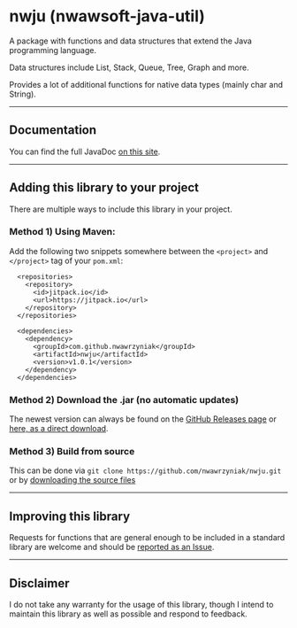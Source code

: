 # nwju (nwawsoft-java-util)
A package with functions and data structures that extend the Java programming language.

Data structures include List, Stack, Queue, Tree, Graph and more.

Provides a lot of additional functions for native data types (mainly char and String).

---
## Documentation
You can find the full JavaDoc [on this site](https://www.nwawsoft.com/nwju/docs/).

---
## Adding this library to your project
There are multiple ways to include this library in your project.
### Method 1) Using Maven:
Add the following two snippets somewhere between the `<project>` and `</project>` tag of your `pom.xml`:
```
  <repositories>
    <repository>
      <id>jitpack.io</id>
      <url>https://jitpack.io</url>
    </repository>
  </repositories>
```
```
  <dependencies>
    <dependency>
      <groupId>com.github.nwawrzyniak</groupId>
      <artifactId>nwju</artifactId>
      <version>v1.0.1</version>
    </dependency>
  </dependencies>
```
### Method 2) Download the .jar (no automatic updates)
The newest version can always be found on the [GitHub Releases page](https://github.com/nwawrzyniak/nwju/releases/latest) or [here, as a direct download](https://github.com/nwawrzyniak/nwju/releases/latest/download/nwju.jar).

### Method 3) Build from source
This can be done via `git clone https://github.com/nwawrzyniak/nwju.git` or by [downloading the source files](https://github.com/nwawrzyniak/nwju/archive/refs/heads/master.zip)

---
## Improving this library
Requests for functions that are general enough to be included in a standard library are welcome and should be [reported as an Issue](https://github.com/nwawrzyniak/nwju/issues).

---
## Disclaimer
I do not take any warranty for the usage of this library, though I intend to maintain this library as well as possible and respond to feedback.
